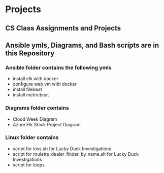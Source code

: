 <body>
  <h1>Projects</h1>
  <div id="introduction"> 
    <h2>CS Class Assignments and Projects<h2>
    <p>Ansible ymls, Diagrams, and Bash scripts are in this Repository</p>
   </div>    
   <div id="Ansible">
        <h3>Ansible folder contains the following ymls</h3> 
          <ul>
            <li>install elk with docker</li>
            <li>configure web vm with docker</li>
            <li>install filebeat</li>
            <li>install metricbeat</li>
          <ul>
    </div>
    <div id="Diagrams">     
        <h3>Diagrams folder contains</h3>
          <ul>  
            <li>Cloud Week Diagram</li>
            <li>Azure Elk Stack Project Diagram</li>
          <ul>
    </div>
    <div id=Linux>       
        <h3>Linux folder contains</h3>
          <ul>
            <li>script for loss.sh for Lucky Duck Investigations</li>
            <li>script for roulette_dealer_finder_by_name.sh for Lucky Duck Investigations</li> 
            <li>script for loops</li>
          </ul>
    </div>
</body>
